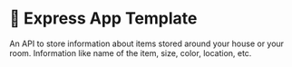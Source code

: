 # :bookmark_tabs: Express App Template

An API to store information about items stored around your house or your room. Information like name of the item, size, color, location, etc. 
